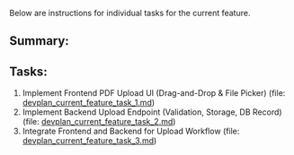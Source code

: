Below are instructions for individual tasks for the current feature.

## Summary:



## Tasks:
1. Implement Frontend PDF Upload UI (Drag-and-Drop & File Picker) (file: [devplan_current_feature_task_1.md](./devplan_current_feature_task_1.md))
2. Implement Backend Upload Endpoint (Validation, Storage, DB Record) (file: [devplan_current_feature_task_2.md](./devplan_current_feature_task_2.md))
3. Integrate Frontend and Backend for Upload Workflow (file: [devplan_current_feature_task_3.md](./devplan_current_feature_task_3.md))
